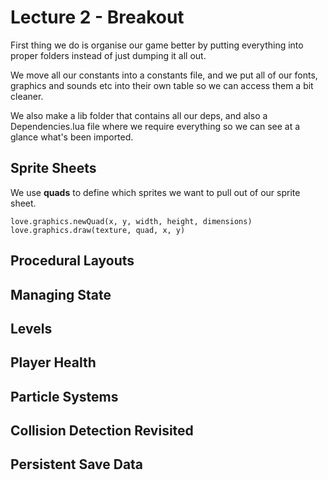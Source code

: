 # Lecture 2 - Breakout

First thing we do is organise our game better by putting everything into proper folders instead of just dumping it all out.

We move all our constants into a constants file, and we put all of our fonts, graphics and sounds etc into their own table so we can access them a bit cleaner.

We also make a lib folder that contains all our deps, and also a Dependencies.lua file where we require everything so we can see at a glance what's been imported.

## Sprite Sheets

We use **quads** to define which sprites we want to pull out of our sprite sheet.

`love.graphics.newQuad(x, y, width, height, dimensions)`
`love.graphics.draw(texture, quad, x, y)`

## Procedural Layouts

## Managing State

## Levels

## Player Health

## Particle Systems

## Collision Detection Revisited

## Persistent Save Data